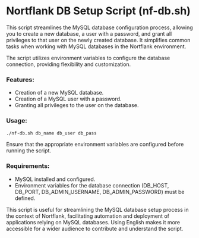 # Nortflank DB Setup Script (nf-db.sh)

This script streamlines the MySQL database configuration process, allowing you to create a new database, a user with a password, and grant all privileges to that user on the newly created database. It simplifies common tasks when working with MySQL databases in the Nortflank environment.

The script utilizes environment variables to configure the database connection, providing flexibility and customization.

### Features:

* Creation of a new MySQL database.
* Creation of a MySQL user with a password.
* Granting all privileges to the user on the database.

### Usage:
``` bash
./nf-db.sh db_name db_user db_pass
```

Ensure that the appropriate environment variables are configured before running the script.

### Requirements:

* MySQL installed and configured.
* Environment variables for the database connection (DB_HOST, DB_PORT, DB_ADMIN_USERNAME, DB_ADMIN_PASSWORD) must be defined.
 
This script is useful for streamlining the MySQL database setup process in the context of Nortflank, facilitating automation and deployment of applications relying on MySQL databases. Using English makes it more accessible for a wider audience to contribute and understand the script.
